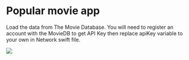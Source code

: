# Popular movie app 
Load the data from The Movie Database. 
You will need to register an account with the MovieDB to get API Key then replace apiKey variable to your own in Network swift file. 

![](demo.gif)
